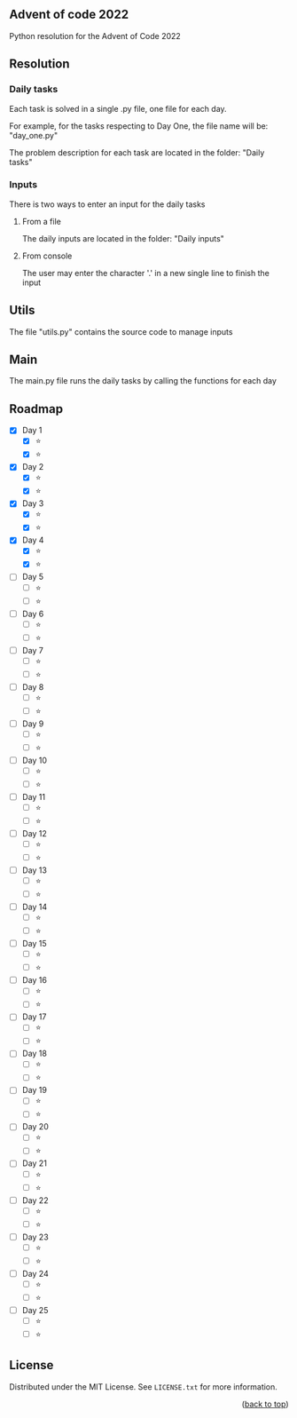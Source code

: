 <a name="readme-top"></a>

## Advent of code 2022


Python resolution for the Advent of Code 2022


## Resolution


### Daily tasks

Each task is solved in a single .py file, one file for each day.

For example, for the tasks respecting to Day One, the file name will be: "day_one.py"

The problem description for each task are located in the folder: "Daily tasks"

### Inputs

There is two ways to enter an input for the daily tasks

1. From a file

	The daily inputs are located in the folder: "Daily inputs"

2. From console

	The user may enter the character '.' in a new single line to finish the input

## Utils

The file "utils.py" contains the source code to manage inputs

## Main

The main.py file runs the daily tasks by calling the functions for each day

## Roadmap

- [x] Day 1
  - [x] :star:
  - [x] :star:
- [x] Day 2
  - [x] :star:
  - [x] :star:
- [x] Day 3
  - [x] :star:
  - [x] :star:
- [x] Day 4
  - [x] :star:
  - [x] :star:
- [ ] Day 5
  - [ ] :star:
  - [ ] :star:
- [ ] Day 6
  - [ ] :star:
  - [ ] :star:
- [ ] Day 7
  - [ ] :star:
  - [ ] :star:
- [ ] Day 8
  - [ ] :star:
  - [ ] :star:
- [ ] Day 9
  - [ ] :star:
  - [ ] :star:
- [ ] Day 10
  - [ ] :star:
  - [ ] :star:
- [ ] Day 11
  - [ ] :star:
  - [ ] :star:
- [ ] Day 12
  - [ ] :star:
  - [ ] :star:
- [ ] Day 13
  - [ ] :star:
  - [ ] :star:
- [ ] Day 14
  - [ ] :star:
  - [ ] :star:
- [ ] Day 15
  - [ ] :star:
  - [ ] :star:
- [ ] Day 16
  - [ ] :star:
  - [ ] :star:
- [ ] Day 17
  - [ ] :star:
  - [ ] :star:
- [ ] Day 18
  - [ ] :star:
  - [ ] :star:
- [ ] Day 19
  - [ ] :star:
  - [ ] :star:
- [ ] Day 20
  - [ ] :star:
  - [ ] :star:
- [ ] Day 21
  - [ ] :star:
  - [ ] :star:
- [ ] Day 22
  - [ ] :star:
  - [ ] :star:
- [ ] Day 23
  - [ ] :star:
  - [ ] :star:
- [ ] Day 24
  - [ ] :star:
  - [ ] :star:
- [ ] Day 25
  - [ ] :star:
  - [ ] :star:

## License

Distributed under the MIT License. See `LICENSE.txt` for more information.

<p align="right">(<a href="#readme-top">back to top</a>)</p>